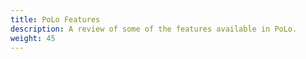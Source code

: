 ```yaml
---
title: PoLo Features
description: A review of some of the features available in PoLo.
weight: 45
---
```

